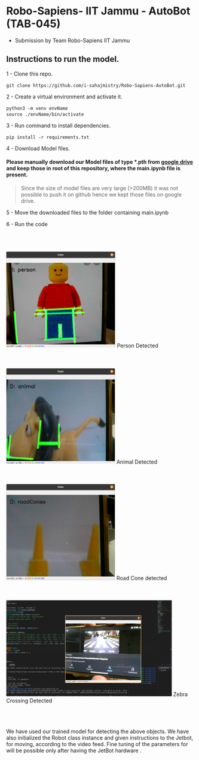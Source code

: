 # Robo-Sapiens- IIT Jammu - AutoBot  (TAB-045)

 - Submission by Team Robo-Sapiens IIT Jammu


## Instructions to run the model.


1 - Clone this repo.
```
git clone https://github.com/i-sahajmistry/Robo-Sapiens-AutoBot.git
```
2 - Create a virtual environment and activate it.
```
python3 -m venv envName
source ./envName/bin/activate
```
3 - Run command to install dependencies.
```
pip install -r requirements.txt
```
4 - Download Model files.
#### Please manually download our Model files of type *.pth from [google drive](https://drive.google.com/drive/folders/11R1dtkgiS13rvqz99jDr5cWBxbvjurrT?usp=sharing) and keep those in root of this repository, where the main.ipynb file is present.
> Since the size of model files are very large (>200MB) it was not possible to push it on github hence we kept those files on google drive.

5 - Move the downloaded files to the folder containing main.ipynb

6 - Run the code
<br/><br/>
<br/><br/>

<img src="./images/person.png" height="256">
Person Detected
<br/><br/>
<br/><br/>
<img src="./images/animal.png" height="256">
Animal Detected
<br/><br/>
<br/><br/>
<img src="./images/roadcone.png" height="256">
Road Cone detected
<br/><br/>
<br/><br/>
<img src="./images/zebra.png" height="256">
Zebra Crossing Detected
<br/><br/>
<br/><br/>

We have used our trained model for detecting the above objects. We have also initialized the Robot class instance and given instructions to the Jetbot, for moving, according to the video feed.
Fine tuning of the parameters for will be possible only after having the JetBot hardware .

